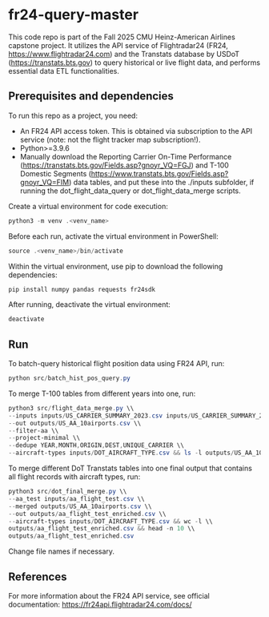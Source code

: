 # fr24-query-master
This code repo is part of the Fall 2025 CMU Heinz-American Airlines capstone project. It utilizes the API service of Flightradar24 (FR24, https://www.flightradar24.com) and the Transtats database by USDoT (https://transtats.bts.gov) to query historical or live flight data, and performs essential data ETL functionalities.

## Prerequisites and dependencies
To run this repo as a project, you need:

- An FR24 API access token. This is obtained via subscription to the API service (note: not the flight tracker map subscription!).
- Python>=3.9.6
- Manually download the Reporting Carrier On-Time Performance (https://transtats.bts.gov/Fields.asp?gnoyr_VQ=FGJ) and T-100 Domestic Segments (https://www.transtats.bts.gov/Fields.asp?gnoyr_VQ=FIM) data tables, and put these into the ./inputs subfolder, if running the dot_flight_data_query or dot_flight_data_merge scripts.

Create a virtual environment for code execution:

```powershell
python3 -m venv .<venv_name>
```

Before each run, activate the virtual environment in PowerShell:

```powershell
source .<venv_name>/bin/activate
```

Within the virtual environment, use pip to download the following dependencies:
```powershell
pip install numpy pandas requests fr24sdk
```

After running, deactivate the virtual environment:

```powershell
deactivate
```

## Run
To batch-query historical flight position data using FR24 API, run:

```powershell
python src/batch_hist_pos_query.py
```

To merge T-100 tables from different years into one, run:

```powershell
python3 src/flight_data_merge.py \\
--inputs inputs/US_CARRIER_SUMMARY_2023.csv inputs/US_CARRIER_SUMMARY_2024.csv \\
--out outputs/US_AA_10airports.csv \\
--filter-aa \\
--project-minimal \\
--dedupe YEAR,MONTH,ORIGIN,DEST,UNIQUE_CARRIER \\
--aircraft-types inputs/DOT_AIRCRAFT_TYPE.csv && ls -l outputs/US_AA_10airports.csv && wc -l outputs/US_AA_10airports.csv && head -n 10 outputs/US_AA_10airports.csv
```

To merge different DoT Transtats tables into one final output that contains all flight records with aircraft types, run:

```powershell
python3 src/dot_final_merge.py \\
--aa_test inputs/aa_flight_test.csv \\
--merged outputs/US_AA_10airports.csv \\
--out outputs/aa_flight_test_enriched.csv \\
--aircraft-types inputs/DOT_AIRCRAFT_TYPE.csv && wc -l \\
outputs/aa_flight_test_enriched.csv && head -n 10 \\
outputs/aa_flight_test_enriched.csv
```

Change file names if necessary.

## References
For more information about the FR24 API service, see official documentation: https://fr24api.flightradar24.com/docs/
